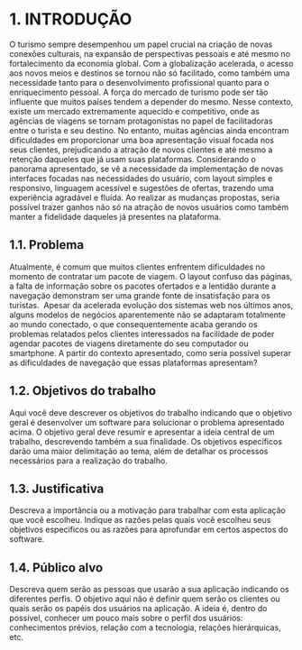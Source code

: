# 1. INTRODUÇÃO

O turismo sempre desempenhou um papel crucial na criação de novas conexões culturais, na expansão de perspectivas pessoais e até mesmo no fortalecimento da economia global. Com a globalização acelerada, o acesso aos novos meios e destinos se tornou não só facilitado, como também uma necessidade tanto para o desenvolvimento profissional quanto para o enriquecimento pessoal. 
A força do mercado de turismo pode ser tão influente que muitos países tendem a depender do mesmo. Nesse contexto, existe um mercado extremamente aquecido e competitivo, onde as agências de viagens se tornam protagonistas no papel de facilitadoras entre o turista e seu destino. No entanto, muitas agências ainda encontram dificuldades em proporcionar uma boa apresentação visual focada nos seus clientes, prejudicando a atração de novos clientes e até mesmo a retenção daqueles que já usam suas plataformas.
Considerando o panorama apresentado, se vê a necessidade da implementação de novas interfaces focadas nas necessidades do usuário, com layout simples e responsivo, linguagem acessível e sugestões de ofertas, trazendo uma experiência agradável e fluída. Ao realizar as mudanças propostas, seria possível trazer ganhos não só na atração de novos usuários como também manter a fidelidade daqueles já presentes na plataforma.

## 1.1. Problema

Atualmente, é comum que muitos clientes enfrentem dificuldades no momento de contratar um pacote de viagem. O layout confuso das páginas, a falta de informação sobre os pacotes ofertados e a lentidão durante a navegação demonstram ser uma grande fonte de insatisfação para os turistas. 
Apesar da acelerada evolução dos sistemas web nos últimos anos, alguns modelos de negócios aparentemente não se adaptaram totalmente ao mundo conectado, o que consequentemente acaba gerando os problemas relatados pelos clientes interessados na facilidade de poder agendar pacotes de viagens diretamente do seu computador ou smartphone. A partir do contexto apresentado, como seria possível superar as dificuldades de navegação que essas plataformas apresentam?

## 1.2. Objetivos do trabalho

Aqui você deve descrever os objetivos do trabalho indicando que o objetivo geral é desenvolver um software para solucionar o problema apresentado acima. O objetivo geral deve resumir e apresentar a ideia central de um trabalho, descrevendo também a sua finalidade. Os objetivos específicos darão uma maior delimitação ao tema, além de detalhar os processos necessários para a realização do trabalho.

## 1.3. Justificativa

Descreva a importância ou a motivação para trabalhar com esta aplicação que você escolheu. Indique as razões pelas quais você escolheu seus objetivos específicos ou as razões para aprofundar em certos aspectos do software.

## 1.4. Público alvo

Descreva quem serão as pessoas que usarão a sua aplicação indicando os diferentes perfis. O objetivo aqui não é definir quem serão os clientes ou quais serão os papéis dos usuários na aplicação. A ideia é, dentro do possível, conhecer um pouco mais sobre o perfil dos usuários: conhecimentos prévios, relação com a tecnologia, relações hierárquicas, etc.
